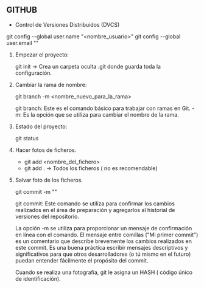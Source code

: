 GITHUB
---------------------------------------------------------------

- Control de Versiones Distribuidos (DVCS)

git config --global user.name "<nombre_usuario>"
git config --global user.email "<email>"

1) Empezar el proyecto:

    git init  -> Crea un carpeta oculta .git donde guarda toda la configuración.

2) Cambiar la rama de nombre:

    git branch -m <nombre_nuevo_para_la_rama>

    git branch: Este es el comando básico para trabajar con ramas en Git.
    -m: Es la opción que se utiliza para cambiar el nombre de la rama.


3) Estado del proyecto:

    git status

4) Hacer fotos de ficheros.

    - git add <nombre_del_fichero>
    - git add .  -> Todos los ficheros ( no es recomendable)

5) Salvar foto de los ficheros.

    git commit -m "<mensaje>"

    git commit: Este comando se utiliza para confirmar los cambios realizados en el área de preparación y agregarlos al historial de versiones del repositorio.

    La opción -m se utiliza para proporcionar un mensaje de confirmación en línea con el comando. El mensaje entre comillas ("Mi primer commit") es un comentario que describe brevemente los cambios realizados en este commit. Es una buena práctica escribir mensajes descriptivos y significativos para que otros desarrolladores (o tú mismo en el futuro) puedan entender fácilmente el propósito del commit.

    Cuando se realiza una fotografía, git le asigna un HASH ( código único de identificación).